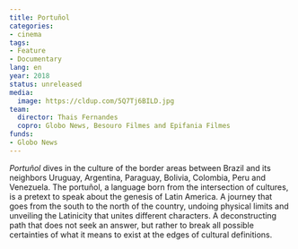 ```yaml
---
title: Portuñol
categories:
- cinema
tags:
- Feature
- Documentary
lang: en
year: 2018
status: unreleased
media:
  image: https://cldup.com/5Q7Tj6BILD.jpg
team:
  director: Thais Fernandes
  copro: Globo News, Besouro Filmes and Epifania Filmes
funds:
- Globo News
---
```


_Portuñol_ dives in the culture of the border areas between Brazil and its neighbors Uruguay, Argentina, Paraguay, Bolivia, Colombia, Peru and Venezuela. The portuñol, a language born from the intersection of cultures, is a pretext to speak about the genesis of Latin America. A journey that goes from the south to the north of the country, undoing physical limits and unveiling the Latinicity that unites different characters. A deconstructing path that does not seek an answer, but rather to break all possible certainties of what it means to exist at the edges of cultural definitions.
